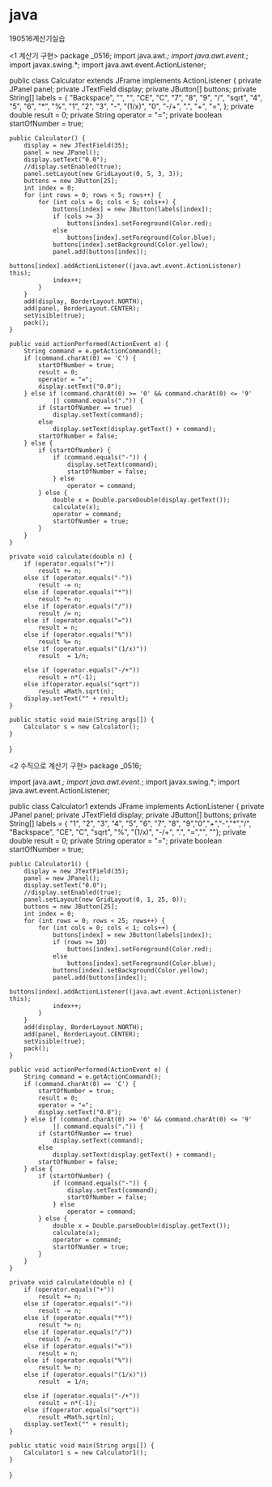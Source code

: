# java
190516계산기실습

<1 계산기 구현>
package _0516;
import java.awt.*;
import java.awt.event.*;
import javax.swing.*;
import java.awt.event.ActionListener;

public class Calculator extends JFrame implements ActionListener {
	private JPanel panel;
	private JTextField display;
	private JButton[] buttons;
	private String[] labels = { "Backspace", "", "", "CE", "C", "7", "8", "9",
			"/", "sqrt", "4", "5", "6", "*", "%", "1", "2", "3", "-", "(1/x)",
			"0", "-/+", ".", "+", "=", };
	private double result = 0;
	private String operator = "=";
	private boolean startOfNumber = true;
	
	public Calculator() {
		display = new JTextField(35);
		panel = new JPanel();
		display.setText("0.0");
		//display.setEnabled(true);
		panel.setLayout(new GridLayout(0, 5, 3, 3));
		buttons = new JButton[25];
		int index = 0;
		for (int rows = 0; rows < 5; rows++) {
			for (int cols = 0; cols < 5; cols++) {
				buttons[index] = new JButton(labels[index]);
				if (cols >= 3)
					buttons[index].setForeground(Color.red);
				else
					buttons[index].setForeground(Color.blue);
				buttons[index].setBackground(Color.yellow);
				panel.add(buttons[index]);
				buttons[index].addActionListener((java.awt.event.ActionListener) this);
				index++;
			}
		}
		add(display, BorderLayout.NORTH);
		add(panel, BorderLayout.CENTER);
		setVisible(true);
		pack();
	}
	
	public void actionPerformed(ActionEvent e) {
		String command = e.getActionCommand();
		if (command.charAt(0) == 'C') {
			startOfNumber = true;
			result = 0;
			operator = "=";
			display.setText("0.0");
		} else if (command.charAt(0) >= '0' && command.charAt(0) <= '9'
				|| command.equals(".")) {
			if (startOfNumber == true)
				display.setText(command);
			else
				display.setText(display.getText() + command);
			startOfNumber = false;
		} else {
			if (startOfNumber) {
				if (command.equals("-")) {
					display.setText(command);
					startOfNumber = false;
				} else
					operator = command;
			} else {
				double x = Double.parseDouble(display.getText());
				calculate(x);
				operator = command;
				startOfNumber = true;
			}
		}
	}
	
	private void calculate(double n) {
		if (operator.equals("+"))
			result += n;
		else if (operator.equals("-"))
			result -= n;
		else if (operator.equals("*"))
			result *= n;
		else if (operator.equals("/"))
			result /= n;
		else if (operator.equals("="))
			result = n;
		else if (operator.equals("%"))
			result %= n;
		else if (operator.equals("(1/x)"))
			result  = 1/n;
			
		else if (operator.equals("-/+"))
			result = n*(-1);
		else if(operator.equals("sqrt"))
			result =Math.sqrt(n);
		display.setText("" + result);
	}
	
	public static void main(String args[]) {
		Calculator s = new Calculator();
	}
	
}


<2 수직으로 계산기 구현>
package _0516;


import java.awt.*;
import java.awt.event.*;
import javax.swing.*;
import java.awt.event.ActionListener;

public class Calculator1 extends JFrame implements ActionListener {
	private JPanel panel;
	private JTextField display;
	private JButton[] buttons;
	private String[] labels = { "1", "2", "3", "4", "5", "6", "7", "8", "9","0","+","-","*","/", "Backspace",  "CE", "C",
			 "sqrt", "%",   "(1/x)", "-/+", ".",  "=","", ""};
	private double result = 0;
	private String operator = "=";
	private boolean startOfNumber = true;
	
	public Calculator1() {
		display = new JTextField(35);
		panel = new JPanel();
		display.setText("0.0");
		//display.setEnabled(true);
		panel.setLayout(new GridLayout(0, 1, 25, 0));
		buttons = new JButton[25];
		int index = 0;
		for (int rows = 0; rows < 25; rows++) {
			for (int cols = 0; cols < 1; cols++) {
				buttons[index] = new JButton(labels[index]);
				if (rows >= 10)
					buttons[index].setForeground(Color.red);
				else
					buttons[index].setForeground(Color.blue);
				buttons[index].setBackground(Color.yellow);
				panel.add(buttons[index]);
				buttons[index].addActionListener((java.awt.event.ActionListener) this);
				index++;
			}
		}
		add(display, BorderLayout.NORTH);
		add(panel, BorderLayout.CENTER);
		setVisible(true);
		pack();
	}
	
	public void actionPerformed(ActionEvent e) {
		String command = e.getActionCommand();
		if (command.charAt(0) == 'C') {
			startOfNumber = true;
			result = 0;
			operator = "=";
			display.setText("0.0");
		} else if (command.charAt(0) >= '0' && command.charAt(0) <= '9'
				|| command.equals(".")) {
			if (startOfNumber == true)
				display.setText(command);
			else
				display.setText(display.getText() + command);
			startOfNumber = false;
		} else {
			if (startOfNumber) {
				if (command.equals("-")) {
					display.setText(command);
					startOfNumber = false;
				} else
					operator = command;
			} else {
				double x = Double.parseDouble(display.getText());
				calculate(x);
				operator = command;
				startOfNumber = true;
			}
		}
	}
	
	private void calculate(double n) {
		if (operator.equals("+"))
			result += n;
		else if (operator.equals("-"))
			result -= n;
		else if (operator.equals("*"))
			result *= n;
		else if (operator.equals("/"))
			result /= n;
		else if (operator.equals("="))
			result = n;
		else if (operator.equals("%"))
			result %= n;
		else if (operator.equals("(1/x)"))
			result  = 1/n;
			
		else if (operator.equals("-/+"))
			result = n*(-1);
		else if(operator.equals("sqrt"))
			result =Math.sqrt(n);
		display.setText("" + result);
	}
	
	public static void main(String args[]) {
		Calculator1 s = new Calculator1();
	}
	
}
